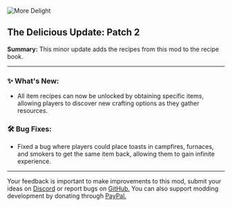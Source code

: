 ![More Delight](https://cdn.modrinth.com/data/znHQQtuU/images/6833d6b12f2605b2925a31261438c6a355903132.png)

## The Delicious Update: Patch 2

**Summary:** This minor update adds the recipes from this mod to the recipe book.

***

### ✨ What's New:

- All item recipes can now be unlocked by obtaining specific items, allowing players to discover new crafting options as they gather resources.

### 🛠️ Bug Fixes:

- Fixed a bug where players could place toasts in campfires, furnaces, and smokers to get the same item back, allowing them to gain infinite experience.

***

Your feedback is important to make improvements to this mod, submit your ideas on [Discord](https://discord.gg/yweZ2agkDw) or report bugs on [GitHub.](https://github.com/axperty/moredelight)
You can also support modding development by donating through [PayPal.](https://paypal.me/kevgelhorn)
